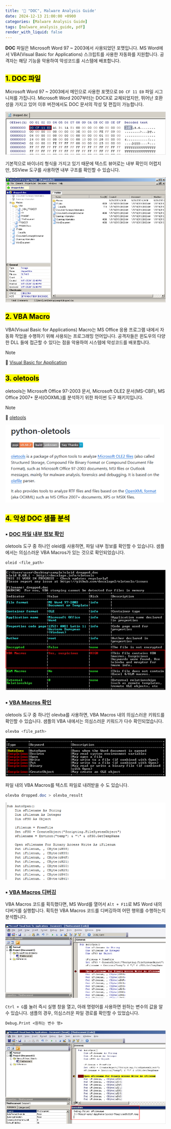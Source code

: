 ```yaml
---
title: '📑 "DOC", Malware Analysis Guide'
date: 2024-12-13 21:00:00 +0900
categories: [Malware Analysis Guide]
tags: [malware_analysis_guide, pdf]
render_with_liquid: false
---
```




**DOC** 파일은 Microsoft Word 97 ~ 2003에서 사용되었던 포맷입니다. MS Word에서 VBA(Visual Basic for Applications) 스크립트를 사용한 자동화를 지원합니다. 공격자는 해당 기능을 악용하여 악성코드를 시스템에 배포합니다.

## <mark>1. DOC 파일</mark>

Microsoft Word 97 ~ 2003에서 메인으로 사용한 포맷으로 `DO CF 11 E0` 파일 시그니처를 가집니다. Microsoft Word 2007부터는 DOCX로 교체되었지만, 뛰어난 호환성을 가지고 있어 이후 버전에서도 DOC 문서의 작성 및 편집이 가능합니다.

<img src="../images/2024-12-13-DOC-Malware-Analysis/IMG-doc 분석-20240911134639250.png" alt="IMG-doc 분석-20240911134639250" style="zoom:80%;" />

기본적으로 바이너리 형식을 가지고 있기 때문에 텍스트 뷰어로는 내부 확인이 어렵지만, SSView 도구를 사용하면 내부 구조를 확인할 수 있습니다.

<img src="../images/2024-12-13-DOC-Malware-Analysis/IMG-doc 분석-20240911135636754.png" alt="IMG-doc 분석-20240911135636754" style="zoom: 67%;" />



## <mark>2. VBA Macro</mark>

 VBA(Visual Basic for Applications) Macro는 MS Office 응용 프로그램 내에서 자동화 작업을 수행하기 위해 사용되는 프로그래밍 언어입니다. 공격자들은 윈도우의 다양한 DLL 들에 접근할 수 있다는 점을 악용하여 시스템에 악성코드를 배포합니다.

> [!NOTE]
>
> 🔗 [Visual Basic for Application](https://learn.microsoft.com/en-us/office/vba/api/overview/)



## <mark>3. oletools</mark>

oletools는 Microsoft Office 97-2003 문서, Microsoft OLE2 문서(MS-CBF), MS Office 2007+ 문서(OOXML)를 분석하기 위한 파이썬 도구 패키지입니다. 

> [!NOTE]
>
> 🔗 [oletools](https://github.com/decalage2/oletools)

<img src="../images/2024-12-13-DOC-Malware-Analysis/image-20241213204010896.png" alt="image-20241213204010896" style="zoom:80%;" />

## <mark>4. 악성 DOC 샘플 분석</mark>

### ▪ <u>DOC 파일 내부 정보 확인</u>

oletools 도구 중 하나인 oleid를 사용하면, 파일 내부 정보를 확인할 수 있습니다. 샘플에서는 의심스러운 VBA Macros가 있는 것으로 확인되었습니다.

```powershell
oleid <file_path>
```

<img src="../images/2024-12-13-DOC-Malware-Analysis/IMG-doc 분석-20240911135359650.png" alt="IMG-doc 분석-20240911135359650" style="zoom:80%;" />

### ▪ <u>VBA Macros 확인</u>

oletools 도구 중 하나인 olevba를 사용하면, VBA Macros 내의 의심스러운 키워드를 확인할 수 있습니다. 샘플의 VBA 내에서는 의심스러운 키워드가 다수 확인되었습니다.

```powershell
olevba <file_path>
```

<img src="../images/2024-12-13-DOC-Malware-Analysis/IMG-doc 분석-20240911140121235.png" alt="IMG-doc 분석-20240911140121235" style="zoom:80%;" />

파일 내의 VBA Macros를 텍스트 파일로 내려받을 수 도 있습니다.

```powershell
olevba dropped.doc > olevba_result
```

<img src="../images/2024-12-13-DOC-Malware-Analysis/IMG-doc 분석-20240911140402083.png" alt="IMG-doc 분석-20240911140402083" style="zoom:80%;" />



### ▪ <u>VBA Macros 디버깅</u>

VBA Macros 코드를 획득했다면, MS Word를 열어서 `Alt + F11`로 MS Word 내의 디버거를 실행합니다. 획득한 VBA Macros 코드를 디버깅하여 어떤 행위를 수행하는지 분석합니다.

<img src="../images/2024-12-13-DOC-Malware-Analysis/IMG-doc 분석-20240911140807459.png" alt="IMG-doc 분석-20240911140807459" style="zoom:80%;" />

`Ctrl + G`를 눌러 즉시 실행 창을 열고, 아래 명령어를 사용하면 원하는 변수의 값을 알 수 있습니다. 샘플의 경우, 의심스러운 파일 경로를 확인할 수 있었습니다.

```vb
Debug.Print <원하는 변수 명>
```

<img src="../images/2024-12-13-DOC-Malware-Analysis/IMG-doc 분석-20240911141146953.png" alt="IMG-doc 분석-20240911141146953" style="zoom:80%;" />